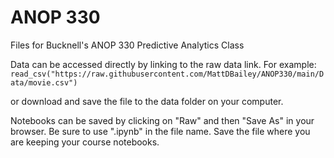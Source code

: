 # ANOP 330
Files for Bucknell's ANOP 330 Predictive Analytics Class

Data can be accessed directly by linking to the raw data link. For example:
`read_csv("https://raw.githubusercontent.com/MattDBailey/ANOP330/main/Data/movie.csv")`

or download and save the file to the data folder on your computer.

Notebooks can be saved by clicking on "Raw" and then "Save As" in your browser. Be sure to use ".ipynb" in the file name. Save the file where you are keeping your course notebooks.
